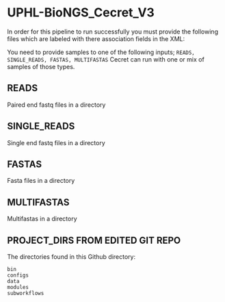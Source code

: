 # UPHL-BioNGS_Cecret_V3
In order for this pipeline to run successfully you must provide the following files which are labeled with there association fields in the XML:

You need to provide samples to one of the following inputs; ```READS, SINGLE_READS, FASTAS, MULTIFASTAS``` Cecret can run with one or mix of samples of those types.

## READS
Paired end fastq files in a directory

## SINGLE_READS
Single end fastq files in a directory

## FASTAS
Fasta files in a directory

## MULTIFASTAS
Multifastas in a directory

## PROJECT_DIRS FROM EDITED GIT REPO
The directories found in this Github directory:
```
bin
configs
data
modules
subworkflows
```



